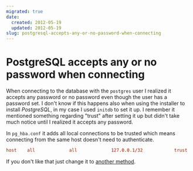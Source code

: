 ```yaml
---
migrated: true
date:
  created: 2012-05-19
  updated: 2012-05-19
slug: postgresql-accepts-any-or-no-password-when-connecting
---
```

# PostgreSQL accepts any or no password when connecting

When connecting to the database with the `postgres` user I realized it accepts any password or no password even though the user has a password set.
I don't know if this happens also when using the installer to install _PostgreSQL_, in my case I used `initdb` to set it up.
I remember it mentioned something regarding "trust" after setting it up but didn't take much notice until I realized it accepts any password.

In `pg_hba.conf` it adds all local connections to be trusted which means connecting from the same host doesn't need to authenticate.

```conf
host    all             all             127.0.0.1/32            trust
```

If you don't like that just change it to [another method](https://www.postgresql.org/docs/current/auth-pg-hba-conf.html).
